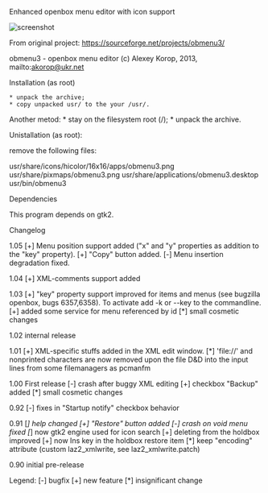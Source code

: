 Enhanced openbox menu editor with icon support

![screenshot](https://github.com/zen0bit/obmenu3/blob/main/1.png "")

From original project:
https://sourceforge.net/projects/obmenu3/

obmenu3 - openbox menu editor
(c) Alexey Korop, 2013, mailto:akorop@ukr.net

Installation (as root)

    * unpack the archive;
    * copy unpacked usr/ to the your /usr/.

  Another metod:
    * stay on the filesystem root (/);
    * unpack the archive.

Unistallation (as root):

  remove the following files:

usr/share/icons/hicolor/16x16/apps/obmenu3.png
usr/share/pixmaps/obmenu3.png
usr/share/applications/obmenu3.desktop
usr/bin/obmenu3

Dependencies

  This program depends on gtk2.

Changelog

1.05
 [+] Menu position support added ("x" and "y" properties as addition
     to the "key" property).
 [+] "Copy" button added.
 [-] Menu insertion degradation fixed.

1.04
 [+] XML-comments support added

1.03
 [+] "key" property support improved for items and menus (see bugzilla openbox,
     bugs 6357,6358). To activate add -k or --key to the commandline.
 [+] added some service for menu referenced by id
 [*] small cosmetic changes

1.02
 internal release

1.01
 [+] XML-specific stuffs added in the XML edit window.
 [*] 'file://' and nonprinted characters are now removed upon the file D&D
     into the input lines from some filemanagers as pcmanfm

1.00 First release
 [-] crash after buggy XML editing
 [+] checkbox "Backup" added
 [*] small cosmetic changes

0.92
 [-] fixes in "Startup notify" checkbox behavior

0.91
 [*] help changed
 [+] "Restore" button added
 [-] crash on void menu fixed
 [*] now gtk2 engine used for icon search
 [+] deleting from the holdbox improved
 [+] now Ins key in the holdbox restore item
 [*] keep "encoding" attribute (custom laz2_xmlwrite, see laz2_xmlwrite.patch)

0.90 initial pre-release

Legend:
 [-] bugfix
 [+] new feature
 [*] insignificant change
